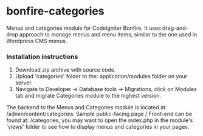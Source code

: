 bonfire-categories
==================

Menus and categories module for Codeigniter Bonfire.
It uses drag-and-drop approach to manage menus and menu items, similar to the one used in Wordpress CMS menus.


### Installation instructions

1. Download zip archive with source code.
2. Upload 'categories' folder to the: application/modules folder on your server.
3. Navigate to Developer -> Database tools -> Migrations, click on Modules tab and migrate Categories module to the highest version.

The backend to the Menus and Categories module is located at: /admin/content/categories.
Sample public-facing page / Front-end can be found at: /categories, you may want to open the index.php in the module's 'views' folder to see how to display menus and categories in your pages.
